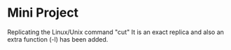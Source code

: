 # Mini Project
Replicating the Linux/Unix command "cut"
It is an exact replica and also an extra function (-l) has been added.
